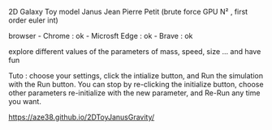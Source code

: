 2D Galaxy Toy model Janus Jean Pierre Petit (brute force GPU N² , first order euler int)

browser - Chrome : ok 
        - Microsft Edge : ok
        - Brave : ok 

explore different values ​​of the parameters of mass, speed, size ...  and have fun

Tuto : 
choose your settings, click the intialize button, and Run the simulation with the Run button.
You can stop by re-clicking the initialize button, choose other parameters re-initialize with the new parameter, and Re-Run any time you want.

https://aze38.github.io/2DToyJanusGravity/
